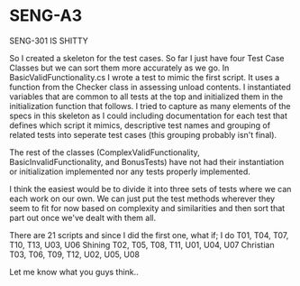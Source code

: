 # SENG-A3
SENG-301 IS SHITTY


  So I created a skeleton for the test cases. So far I just have four Test Case Classes but we can sort them more accurately as we go. In BasicValidFunctionality.cs I wrote a test to mimic the first script. It uses a function from the Checker class in assessing unload contents. I instantiated variables that are common to all tests at the top and initialized them in the initialization function that follows. I tried to capture as many elements of the specs in this skeleton as I could including documentation for each test that defines which script it mimics, descriptive test names and grouping of related tests into seperate test cases (this grouping probably isn't final).

  The rest of the classes (ComplexValidFunctionality, BasicInvalidFunctionality, and BonusTests) have not had their instantiation or initialization implemented nor any tests properly implemented.
  
  
  I think the easiest would be to divide it into three sets of tests where we can each work on our own. We can just put the test methods wherever they seem to fit for now based on complexity and similarities and then sort that part out once we've dealt with them all.
  
  There are 21 scripts and since I did the first one, what if;
  I do      T01, T04, T07, T10, T13, U03, U06
  Shining   T02, T05, T08, T11, U01, U04, U07
  Christian T03, T06, T09, T12, U02, U05, U08
  
  Let me know what you guys think..
  
